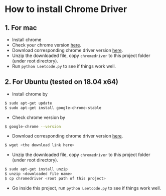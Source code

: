 # How to install Chrome Driver

## 1. For mac
- Install chrome
- Check your chrome version [here](chrome://settings/help).
- Download corresponding chrome driver version [here](https://chromedriver.chromium.org/downloads).
- Unzip the downloaded file, copy `chromedriver` to this project folder (under root directory).
- Run `python Leetcode.py` to see if things work well.

## 2. For Ubuntu (tested on 18.04 x64)
- Install chrome by
```bash
$ sudo apt-get update
$ sudo apt-get install google-chrome-stable
```
- Check chrome version by
```bash
$ google-chrome --version
```
- Download corresponding chrome driver version [here](https://chromedriver.chromium.org/downloads).
```bash
$ wget <the download link here>
```
- Unzip the downloaded file, copy `chromedriver` to this project folder (under root directory).
```bash
$ sudo apt-get install unzip
$ unzip <downloaded file name>
$ cp chromedriver <root path of this project>
```
- Go inside this project, run `python Leetcode.py` to see if things work well.